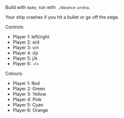 Build with `make`, run with `./bounce-arena`.

Your ship crashes if you hit a bullet or go off the edge.

Controls:

* Player 1: left/right
* Player 2: a/d
* Player 3: v/n
* Player 4: i/p
* Player 5: j/k
* Player 6: -/=

Colours:

* Player 1: Red
* Player 2: Green
* Player 3: Yellow
* Player 4: Pink
* Player 5: Cyan
* Player 6: Orange
